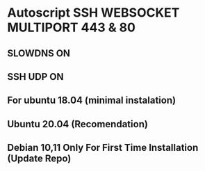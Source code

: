 # Autoscript SSH WEBSOCKET MULTIPORT 443 & 80

## SLOWDNS ON
## SSH UDP ON

## For ubuntu 18.04 (minimal instalation) 
## Ubuntu 20.04 (Recomendation) 
## Debian 10,11  Only For First Time Installation (Update Repo) <br>
  

